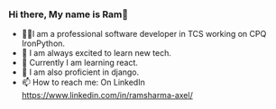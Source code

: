 ### Hi there, My name is Ram👋

- 👨‍💻I am a professional software developer in TCS working on CPQ IronPython.
- 🔭 I am always excited to learn new tech.
- 📝 Currently I am learning react.
- 🌱 I am also proficient in django.
- 📫 How to reach me: On LinkedIn https://www.linkedin.com/in/ramsharma-axel/
